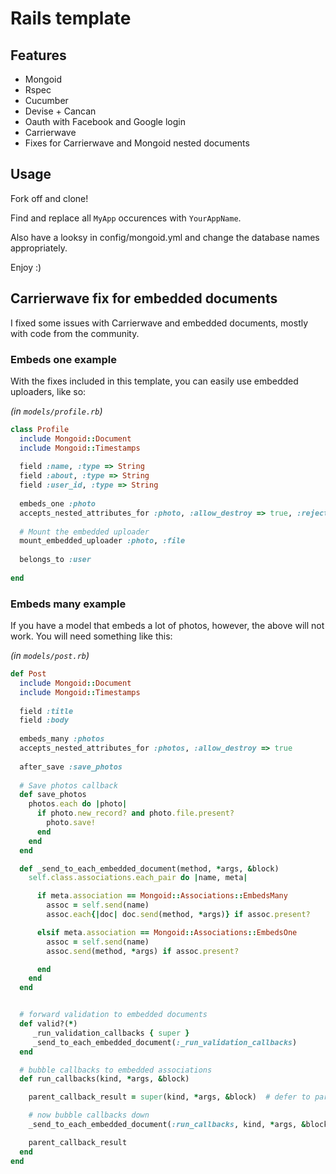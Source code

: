 # Rails template

## Features

  * Mongoid
  * Rspec
  * Cucumber
  * Devise + Cancan
  * Oauth with Facebook and Google login
  * Carrierwave
  * Fixes for Carrierwave and Mongoid nested documents
  
## Usage

Fork off and clone! 

Find and replace all `MyApp` occurences with `YourAppName`.

Also have a looksy in config/mongoid.yml and change the database names appropriately.

Enjoy :)

## Carrierwave fix for embedded documents

I fixed some issues with Carrierwave and embedded documents, mostly with code from the community.

### Embeds one example

With the fixes included in this template, you can easily use embedded uploaders, like so:

_(in `models/profile.rb`)_

```ruby
class Profile
  include Mongoid::Document
  include Mongoid::Timestamps
  
  field :name, :type => String
  field :about, :type => String
  field :user_id, :type => String
  
  embeds_one :photo
  accepts_nested_attributes_for :photo, :allow_destroy => true, :reject_if => :all_blank
  
  # Mount the embedded uploader
  mount_embedded_uploader :photo, :file
  
  belongs_to :user
  
end
```

### Embeds many example

If you have a model that embeds a lot of photos, however, the above will not work. You will need something like this:

_(in `models/post.rb`)_

```ruby
def Post
  include Mongoid::Document
  include Mongoid::Timestamps
  
  field :title
  field :body
  
  embeds_many :photos
  accepts_nested_attributes_for :photos, :allow_destroy => true
  
  after_save :save_photos
  
  # Save photos callback
  def save_photos
    photos.each do |photo|
      if photo.new_record? and photo.file.present?
        photo.save!
      end
    end
  end

  def _send_to_each_embedded_document(method, *args, &block)
    self.class.associations.each_pair do |name, meta|

      if meta.association == Mongoid::Associations::EmbedsMany
        assoc = self.send(name)
        assoc.each{|doc| doc.send(method, *args)} if assoc.present?

      elsif meta.association == Mongoid::Associations::EmbedsOne
        assoc = self.send(name)
        assoc.send(method, *args) if assoc.present?

      end
    end
  end


  # forward validation to embedded documents
  def valid?(*)
     _run_validation_callbacks { super }
     _send_to_each_embedded_document(:_run_validation_callbacks)
  end

  # bubble callbacks to embedded associations
  def run_callbacks(kind, *args, &block)

    parent_callback_result = super(kind, *args, &block)  # defer to parent

    # now bubble callbacks down
    _send_to_each_embedded_document(:run_callbacks, kind, *args, &block)

    parent_callback_result
  end
end
```
